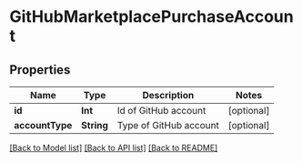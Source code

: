 # GitHubMarketplacePurchaseAccount

## Properties
Name | Type | Description | Notes
------------ | ------------- | ------------- | -------------
**id** | **Int** | Id of GitHub account | [optional] 
**accountType** | **String** | Type of GitHub account | [optional] 

[[Back to Model list]](../README.md#documentation-for-models) [[Back to API list]](../README.md#documentation-for-api-endpoints) [[Back to README]](../README.md)


